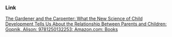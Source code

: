 ### Link
[The Gardener and the Carpenter: What the New Science of Child Development Tells Us About the Relationship Between Parents and Children: Gopnik, Alison: 9781250132253: Amazon.com: Books](https://www.amazon.com/dp/1250132258?tag=thecutonsite-20&ascsubtag=__c20127awd__cjc0mrren00ifoly68eugi19b__12755________3________google.com)
